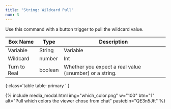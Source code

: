 ```yaml
---
title: "String: Wildcard Pull"
num: 3
---
```


Use this command with a button trigger to pull the wildcard value. 

| Box Name | Type | Description | 
|-------|--------|--------|
Variable|	String|	Variable |name to store the pulled wildcard value under
Wildcard| number|	Int	|This refers to which wildcard you wish to get. <br/> 0 = first wildcard, 1 = second wildcard, etc.
Turn to Real	|boolean|	Whether you expect a real value (=number) or a string.
{:class='table table-primary ' }

{% include media_modal.html img="which_color.png" w="100" btn="1" alt="Pull which colors the viewer chose from chat" pastebin="QE3n5Jft" %} 












